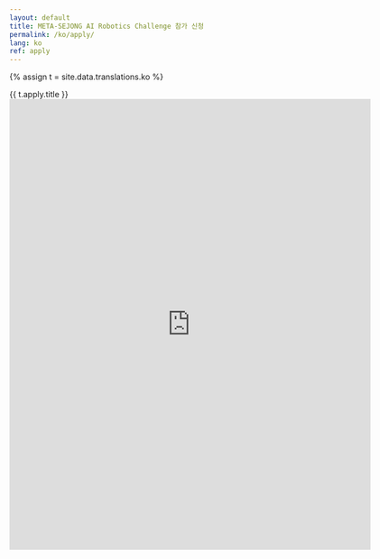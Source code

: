 ```yaml
---
layout: default
title: META-SEJONG AI Robotics Challenge 참가 신청
permalink: /ko/apply/
lang: ko
ref: apply
---
```


{% assign t = site.data.translations.ko %}

<div class="title" id="apply">{{ t.apply.title }}</div>

<div id="apply-form">
   <iframe width="640px" height="800px" src="https://forms.office.com/r/rHHZ6Rz8CY?embed=true" frameborder="0" marginwidth="0" marginheight="0" allowfullscreen webkitallowfullscreen mozallowfullscreen msallowfullscreen> </iframe>
</div>

